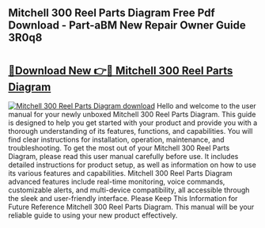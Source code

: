 ## Mitchell 300 Reel Parts Diagram Free Pdf Download - Part-aBM New Repair Owner Guide 3R0q8

# <h2><a href="http://dfpddi.blite.top/?on=Mitchell+300+Reel+Parts+Diagram">🔗Download New 👉🔴 Mitchell 300 Reel Parts Diagram</a></h2>

[![Mitchell 300 Reel Parts Diagram download](https://i.imgur.com/lujVjoI.png)](http://dfpddi.blite.top/?on=Mitchell+300+Reel+Parts+Diagram)
Hello and welcome to the user manual for your newly unboxed Mitchell 300 Reel Parts Diagram. This guide is designed to help you get started with your product and provide you with a thorough understanding of its features, functions, and capabilities. You will find clear instructions for installation, operation, maintenance, and troubleshooting. To get the most out of your Mitchell 300 Reel Parts Diagram, please read this user manual carefully before use. It includes detailed instructions for product setup, as well as information on how to use its various features and capabilities. Mitchell 300 Reel Parts Diagram advanced features include real-time monitoring, voice commands, customizable alerts, and multi-device compatibility, all accessible through the sleek and user-friendly interface. Please Keep This Information for Future Reference Mitchell 300 Reel Parts Diagram. This manual will be your reliable guide to using your new product effectively.
